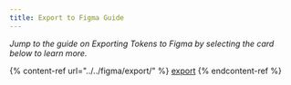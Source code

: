 ```yaml
---
title: Export to Figma Guide
---
```


_Jump to the guide on Exporting Tokens to Figma by selecting the card below to learn more._

{% content-ref url="../../figma/export/" %}
[export](../../figma/export/)
{% endcontent-ref %}
